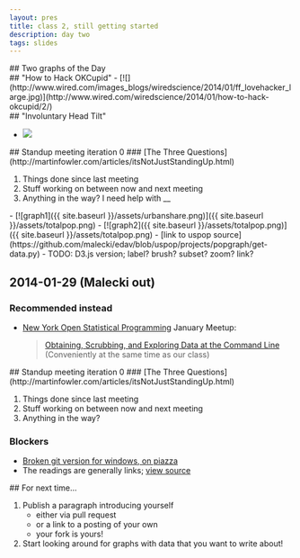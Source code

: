 ```yaml
---
layout: pres
title: class 2, still getting started
description: day two
tags: slides
---
```

<section>
	<section>
## Two graphs of the Day
</section>
	<section>
## "How to Hack OKCupid"
- [![](http://www.wired.com/images_blogs/wiredscience/2014/01/ff_lovehacker_large.jpg)](http://www.wired.com/wiredscience/2014/01/how-to-hack-okcupid/2/)
</section>
	<section>
## "Involuntary Head Tilt"

- [![](http://junkcharts.typepad.com/.a/6a00d8341e992c53ef019b019f9895970d-500wi)](http://junkcharts.typepad.com/junk_charts/2013/11/involuntary-head-tilt.html)

</section>
</section>

<section>
	<section>
## Standup meeting iteration 0
### [The Three Questions](http://martinfowler.com/articles/itsNotJustStandingUp.html)

1. Things done since last meeting
2. Stuff working on between now and next meeting
3. Anything in the way? I need help with __
</section>
	<section>
- [![graph1]({{ site.baseurl }}/assets/urbanshare.png)]({{ site.baseurl }}/assets/totalpop.png)
- [![graph2]({{ site.baseurl }}/assets/totalpop.png)]({{ site.baseurl }}/assets/totalpop.png)
- [link to uspop source](https://github.com/malecki/edav/blob/uspop/projects/popgraph/get-data.py)
- TODO: D3.js version; label? brush? subset? zoom? link?
</section>
	<section>

## 2014-01-29 **(Malecki out)**
### Recommended instead

- [New York Open Statistical Programming](http://www.meetup.com/NYhackR/) January Meetup:

   > [Obtaining, Scrubbing, and Exploring Data at the Command Line](http://www.meetup.com/nyhackr/events/159061142/) (Conveniently at the same time as our class)
</section>
</section>

<section>
	<section>
## Standup meeting iteration 0
### [The Three Questions](http://martinfowler.com/articles/itsNotJustStandingUp.html)

1. Things done since last meeting
2. Stuff working on between now and next meeting
3. Anything in the way?
</section>
	<section>

# Blockers

- [Broken git version for windows, on piazza](https://piazza.com/class/hqrc3yb5umo4p2?cid=6)
- The readings are generally links; [view source](https://github.com/malecki/edav/blob/gh-pages/_data/agenda.yaml)
</section>
</section>

<section>
## For next time…

1. Publish a paragraph introducing yourself
   - either via pull request
   - or a link to a posting of your own
   - your fork is yours!
2. Start looking around for graphs with data that you want to write about!
</section>
</section>